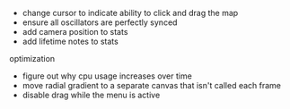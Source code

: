 * change cursor to indicate ability to click and drag the map
* ensure all oscillators are perfectly synced
* add camera position to stats
* add lifetime notes to stats

optimization
* figure out why cpu usage increases over time
* move radial gradient to a separate canvas that isn't called each frame
* disable drag while the menu is active
